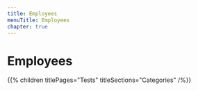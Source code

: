 ```yaml
---
title: Employees
menuTitle: Employees
chapter: true
---
```


# Employees

{{% children titlePages="Tests" titleSections="Categories" /%}}
